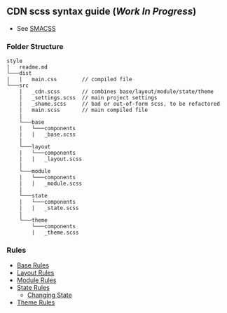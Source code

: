 ## CDN scss syntax guide (_Work In Progress_)
- See [SMACSS](https://smacss.com/book/)

### Folder Structure
```
style
|   readme.md
└───dist
|   |   main.css        // compiled file
└───src
    |   _cdn.scss       // combines base/layout/module/state/theme
    |   _settings.scss  // main project settings
    |   _shame.scss     // bad or out-of-form scss, to be refactored
    |   main.scss       // main compiled file
    |
    └───base
    |   └───components
    |   |   _base.scss
    |
    └───layout
    |   └───components
    |   |   _layout.scss
    |
    └───module
    |   └───components
    |   |   _module.scss
    |
    └───state
    |   └───components
    |   |   _state.scss
    |
    └───theme
        └───components
        |   _theme.scss
```
### Rules
- [Base Rules](https://smacss.com/book/type-base)
- [Layout Rules](https://smacss.com/book/type-layout)
- [Module Rules](https://smacss.com/book/type-module)
- [State Rules](https://smacss.com/book/type-state)
    - [Changing State](https://smacss.com/book/state)
- [Theme Rules](https://smacss.com/book/type-theme)

